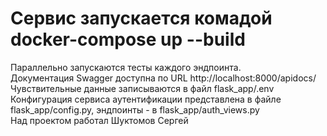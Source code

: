 # Сервис запускается комадой docker-compose up --build
Параллельно запускаются тесты каждого эндпоинта.  
Документация Swagger доступна по URL http://localhost:8000/apidocs/  
Чувствительные данные записываются в файл flask_app/.env  
Конфигурация сервиса аутентификации представлена в файле flask_app/config.py, эндпоинты - в flask_app/auth_views.py  
Над проектом работал Шуктомов Сергей
